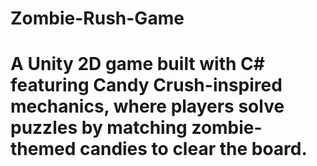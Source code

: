 # Zombie-Rush-Game
# A Unity 2D game built with C# featuring Candy Crush-inspired mechanics, where players solve puzzles by matching zombie-themed candies to clear the board.
